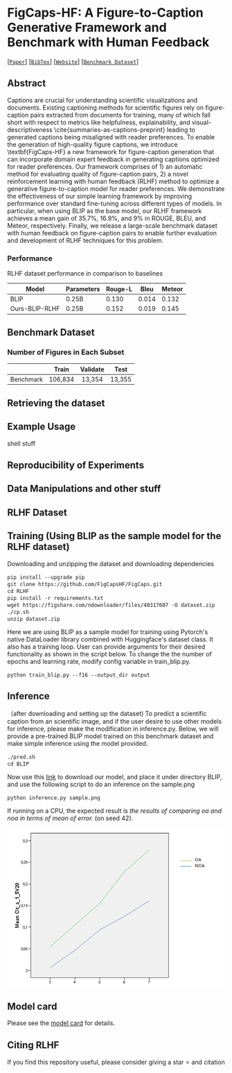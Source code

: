 # FigCaps-HF: A Figure-to-Caption Generative Framework and Benchmark with Human Feedback

[[`Paper`]()]  [[`BibTex`]()] [[`Website`](https://figcapshf.github.io/)] [[`Benchmark Dataset`](https://figshare.com/s/c034fd77bea9475319cb)]

## Abstract
Captions are crucial for understanding scientific visualizations and documents.
Existing captioning methods for scientific figures rely on figure-caption pairs extracted from documents for training, many of which fall short with respect to metrics like helpfulness, explainability, and visual-descriptiveness \cite{summaries-as-captions-preprint} leading to generated captions being misaligned with reader preferences. 
To enable the generation of high-quality figure captions, we introduce \textbf{FigCaps-HF} a new framework for figure-caption generation that can incorporate domain expert feedback in generating captions optimized for reader preferences. 
Our framework comprises of 1) an automatic method for evaluating quality of figure-caption pairs, 2) a novel reinforcement learning with human feedback (RLHF) method to optimize a generative figure-to-caption model for reader preferences.
We demonstrate the effectiveness of our simple learning framework by improving performance over standard fine-tuning across different types of models. 
In particular, when using BLIP as the base model, our RLHF framework achieves a mean gain of 35.7\%, 16.9\%, and 9\% in ROUGE, BLEU, and Meteor, respectively. 
Finally, we release a large-scale benchmark dataset with human feedback on figure-caption pairs to enable further evaluation and development of RLHF techniques for this problem.

### Performance 
RLHF dataset performance in comparison to baselines

| Model            | Parameters | Rouge-L | Bleu   | Meteor |
|------------------|------------|---------|--------|--------|
| BLIP             | 0.25B      | 0.130   | 0.014  | 0.132  |
| Ours-BLIP-RLHF   | 0.25B      | 0.152   | 0.019  | 0.145  |


<!-- ![RLHF-Framework](/Figures/fig-RLHF-framework-1.png)  -->

## Benchmark Dataset

### Number of Figures in Each Subset

|                         |  Train  | Validate |  Test  |
|------------------------:|:-------:|:--------:|:------:|
| Benchmark               | 106,834 |  13,354  | 13,355 |


## Retrieving the dataset

## Example Usage

shell stuff

## Reproducibility of Experiments

## Data Manipulations and other stuff 


## RLHF Dataset




## Training (Using BLIP as the sample model for the RLHF dataset)

Downloading and unzipping the dataset and downloading dependencies 

```shell
pip install --upgrade pip
git clone https://github.com/FigCapsHF/FigCaps.git
cd RLHF
pip install -r requirements.txt
wget https://figshare.com/ndownloader/files/40317607 -O dataset.zip
./cp.sh
unzip dataset.zip

```
<!-- Another way for Training. -->
Here we are using BLIP as a sample model for training using Pytorch's native DataLoader library combined with Huggingface's dataset class. It also has a training loop. User can provide arguments for their desired functionality as shown in the script below. To change the the number of epochs and learning rate, modify config variable in train_blip.py.
```shell
python train_blip.py --f16 --output_dir output

```

## Inference
（after downloading and setting up the dataset) To predict a scientific caption from an scientific image, and if the user desire to use other models for inference, please make the modification in inference.py. Below, we will provide a pre-trained BLIP model trained on this benchmark dataset and make simple inference using the model provided.
```shell 
./pred.sh
cd BLIP
```
Now use this [link](https://drive.google.com/file/d/1FZh95Xeyt3RlaYs_TeeiiSPwYvAuGogQ/view?usp=share_link) to download our model, and place it under directory BLIP, and use the following script to do an inference on the sample.png
```shell
python inference.py sample.png
```
If running on a CPU, the expected result is *the results of comparing oa and noa in terms of mean of error.* (on seed 42).

![Sample Scientific figure](/Figures/sample.png) 




## Model card
Please see the [model card](model_card.md) for details.





## Citing RLHF

If you find this repository useful, please consider giving a star :star: and citation

```

```
